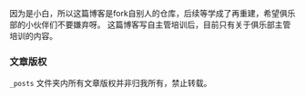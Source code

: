 因为是小白，所以这篇博客是fork自别人的仓库，后续等学成了再重建，希望俱乐部的小伙伴们不要嫌弃呀。
这篇博客写自主管培训后，目前只有关于俱乐部主管培训的内容。

### 文章版权
`_posts` 文件夹内所有文章版权并非归我所有，禁止转载。
